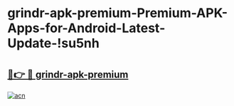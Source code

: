 # grindr-apk-premium-Premium-APK-Apps-for-Android-Latest-Update-!su5nh

# <h2><a href="https://1vov7l.esa.edu.pl?title=grindr-apk-premium&ref=su5nh">🔗👉 🔴 grindr-apk-premium</a></h2>

[![acn](https://github.com/user-attachments/assets/0f9c940e-d8b0-45ae-aac7-cd30a18b3e1c)](https://1vov7l.esa.edu.pl?title=grindr-apk-premium&ref=su5nh)

